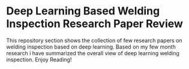 # Deep Learning Based Welding Inspection Research Paper Review

This repository section shows the collection of few research papers on welding inspection based on deep learning. Based on my few month research i have summarized the overall view of deep learning welding inspection. Enjoy Reading!


 


